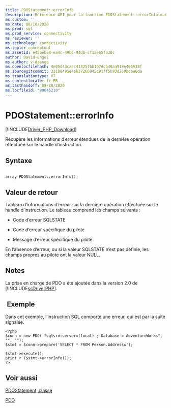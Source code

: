 ```yaml
---
title: PDOStatement::errorInfo
description: Référence API pour la fonction PDOStatement::errorInfo dans le Pilote Microsoft PDO_SQLSRV pour PHP pour SQL Server.
ms.custom: ''
ms.date: 08/10/2020
ms.prod: sql
ms.prod_service: connectivity
ms.reviewer: ''
ms.technology: connectivity
ms.topic: conceptual
ms.assetid: e45bebe8-ea4c-49b6-93db-cf1ae65f530c
author: David-Engel
ms.author: v-daenge
ms.openlocfilehash: 4e05d43caec418257bb107dcb40aa918e406538f
ms.sourcegitcommit: 331b8495e4ab37266945c81ff5b93d250bdaa6da
ms.translationtype: HT
ms.contentlocale: fr-FR
ms.lasthandoff: 08/20/2020
ms.locfileid: "88645210"
---
```

# <a name="pdostatementerrorinfo"></a>PDOStatement::errorInfo
[!INCLUDE[Driver_PHP_Download](../../includes/driver_php_download.md)]

Récupère les informations d’erreur étendues de la dernière opération effectuée sur le handle d’instruction.  
  
## <a name="syntax"></a>Syntaxe  
  
```  
  
array PDOStatement::errorInfo();  
```  
  
## <a name="return-value"></a>Valeur de retour  
Tableau d’informations d’erreur sur la dernière opération effectuée sur le handle d’instruction. Le tableau comprend les champs suivants :  
  
-   Code d’erreur SQLSTATE  
  
-   Code d’erreur spécifique du pilote  
  
-   Message d’erreur spécifique du pilote  
  
En l’absence d’erreur, ou si la valeur SQLSTATE n’est pas définie, les champs propres au pilote ont la valeur NULL.  
  
## <a name="remarks"></a>Notes  
La prise en charge de PDO a été ajoutée dans la version 2.0 de [!INCLUDE[ssDriverPHP](../../includes/ssdriverphp_md.md)].  
  
## <a name="example"></a> Exemple  
Dans cet exemple, l’instruction SQL comporte une erreur, qui est par la suite signalée.  
  
```  
<?php  
$conn = new PDO( "sqlsrv:server=(local) ; Database = AdventureWorks", "", "");  
$stmt = $conn->prepare('SELECT * FROM Person.Addressx');  
  
$stmt->execute();  
print_r ($stmt->errorInfo());  
?>  
```  
  
## <a name="see-also"></a>Voir aussi  
[PDOStatement, classe](../../connect/php/pdostatement-class.md)

[PDO](https://php.net/manual/book.pdo.php)  
  
